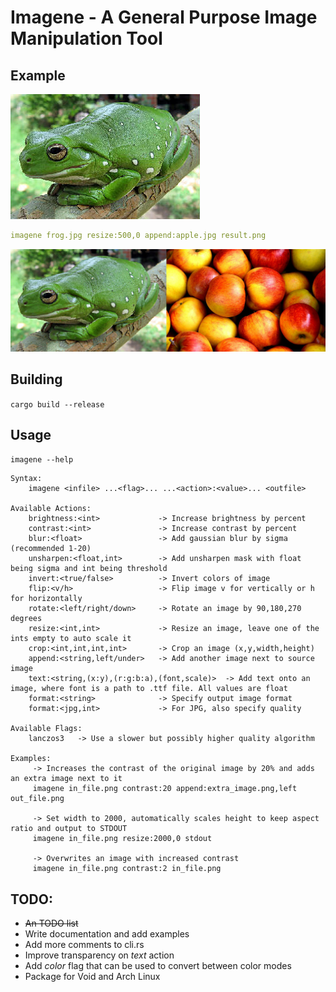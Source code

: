 # Imagene - A General Purpose Image Manipulation Tool

## Example
![frog.png](example/frog.jpg)
```yaml
imagene frog.jpg resize:500,0 append:apple.jpg result.png
```
![result.png](example/result.png)

## Building
`cargo build --release`

## Usage
`imagene --help`
```shell
Syntax:
    imagene <infile> ...<flag>... ...<action>:<value>... <outfile>

Available Actions:
    brightness:<int>             -> Increase brightness by percent
    contrast:<int>               -> Increase contrast by percent
    blur:<float>                 -> Add gaussian blur by sigma (recommended 1-20)
    unsharpen:<float,int>        -> Add unsharpen mask with float being sigma and int being threshold
    invert:<true/false>          -> Invert colors of image
    flip:<v/h>                   -> Flip image v for vertically or h for horizontally
    rotate:<left/right/down>     -> Rotate an image by 90,180,270 degrees
    resize:<int,int>             -> Resize an image, leave one of the ints empty to auto scale it
    crop:<int,int,int,int>       -> Crop an image (x,y,width,height)
    append:<string,left/under>   -> Add another image next to source image
    text:<string,(x:y),(r:g:b:a),(font,scale)>  -> Add text onto an image, where font is a path to .ttf file. All values are float
    format:<string>              -> Specify output image format
    format:<jpg,int>             -> For JPG, also specify quality

Available Flags:
    lanczos3   -> Use a slower but possibly higher quality algorithm

Examples:
     -> Increases the contrast of the original image by 20% and adds an extra image next to it
     imagene in_file.png contrast:20 append:extra_image.png,left out_file.png

     -> Set width to 2000, automatically scales height to keep aspect ratio and output to STDOUT
     imagene in_file.png resize:2000,0 stdout

     -> Overwrites an image with increased contrast
     imagene in_file.png contrast:2 in_file.png

```

## TODO:
 * ~~An TODO list~~
 * Write documentation and add examples
 * Add more comments to cli.rs
 * Improve transparency on *text* action
 * Add *color* flag that can be used to convert between color modes
 * Package for Void and Arch Linux
